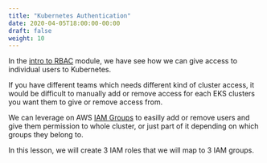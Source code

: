 ```yaml
---
title: "Kubernetes Authentication"
date: 2020-04-05T18:00:00-00:00
draft: false
weight: 10
---
```


In the [intro to RBAC](/beginner/090_rbac/) module, we have see how we can give access to individual users to Kubernetes.

If you have different teams which needs different kind of cluster access, it would be difficult to manually add or remove access for each EKS clusters you want them to give or remove access from.

We can leverage on AWS [IAM Groups](https://docs.aws.amazon.com/IAM/latest/UserGuide/id_groups.html) to easilly add or remove users and give them permission to whole cluster, or just part of it depending on which groups they belong to.

In this lesson, we will create 3 IAM roles that we will map to 3 IAM groups.